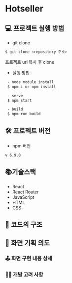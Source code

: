 # Hotseller

## 💻 프로젝트 실행 방법
- git clone
```bash
$ git clone <repository 주소>
```
프로젝트 url 복사 후 clone
- 실행 방법
```bash
 - node module install  
 $ npm i or npm install

 - serve
 $ npm start

 - build
 $ npm run build
 ```
## 🛠 프로젝트 버전
- npm 버전
```bash
v 6.9.0
```
## 📚기술스택
- React
- React Router
- JavaScript
- HTML
- CSS

## 📃 코드의 구조

## 🎨 화면 기획 의도


### 🕹 화면 구현 내용 상세

### 👩‍💻 개발 고려 사항

